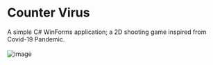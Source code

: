# Counter Virus
A simple C# WinForms application; a 2D shooting game inspired from Covid-19 Pandemic.
<br>
<br>
![image](https://user-images.githubusercontent.com/100475303/158007016-f8c36e3c-f33a-4f60-9735-2a7c0c445040.png)
